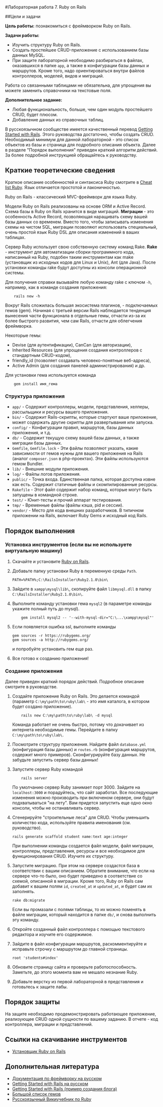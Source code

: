 #Лабораторная работа 7. Ruby on Rails

##Цели и задачи

**Цель работы:** познакомиться с фреймворком Ruby on Rails.

**Задачи работы:**
- Изучить структуру Ruby on Rails.
- Создать простейшее CRUD-приложение с использованием базы данных MySQL.
- При защите лабораторной необходимо разбираться в файлах, оказавшихся в папке `app`, а также в конфигурации базы данных и маршрутов. Кроме того, надо ориентироваться внутри файлов контроллеров, моделей, видов и миграций.	

Работа со связанными таблицами не обязательна, для упрощения вы можете заменить справочники на текстовые поля.

**Дополнительное задание:**
- Любая функциональность, больше, чем один модуль простейшего CRUD, будет плюсом.
- Добавление данных из справочных таблиц.

В русскоязычном сообществе имеется качественный перевод [Getting Started with Rails](http://rusrails.ru/getting-started-with-rails). Этого руководства достаточно, чтобы создать CRUD. Необходимый минимум для данной лабораторной - это список объектов из базы и страница для подробного описания объекта. Далее в разделе "Порядок выполнения" приведен краткий алгоритм действий. За более подробной инструкцией обращайтесь к руководству.

## Краткие теоретические сведения

Краткое описание особенностей и синтаксиса Ruby смотрите в [Cheat list Ruby](/mesdt/course/wiki/Cheat-list-Ruby). Язык отличается простотой и лаконичностью.

Ruby on Rails - классический MVC-фреймворк для языка Ruby.

Модели Ruby on Rails реализованы на основе ORM и Active Record. Схема базы в Ruby on Rails хранится в виде миграций. **Миграции** - это особенность Active Record, позволяющая наращивать схему вашей базы данных со временем. Вместо того, чтобы записывать изменения схемы на чистом SQL, миграции позволяют использовать специальный, очень простой язык Ruby DSL для описания изменений в ваших таблицах.

Сервер Ruby использует свою собственную систему команд Rake. **Rake** - инструмент для автоматизации сборки программного кода, написанный на Ruby, подобен таким инструментам как make (установщик из исходных кодов для Linux и Unix), Ant (для Java). После установки команды rake будут доступны из консоли операционной системы.

Для получения справки вызывайте любую команду rake с ключом `-h`, например, как в команде создания приложения:

```
	rails new -h
```

Вокруг Rails сложилась большая экосистема плагинов, - подключаемых гемов (gem). Начиная с третьей версии Rails наблюдается тенденция вынесения части функционала в отдельные гемы, отчасти из-за их более быстрого развития, чем сам Rails, отчасти для облегчения фреймворка.

Некоторые гемы: 
- Devise (для аутентификации), CanCan (для авторизации),
- Inherited Resources (для упрощения создания контроллеров с стандартным CRUD-кодом),
- friendly_id (позволяет создавать человеко-понятные веб-адреса), 
- Active Admin (для создания панелей администрирования) и др.

Для установки гема используется команда

```
	gem install имя_гема
```
	
### Структура приложения
* `app/` -	Содержит контроллеры, модели, представления, хелперы, рассыльщики и ресурсы вашего приложения. 
* `bin/` -	Содержит Rails-скрипты, которые стартуют ваше приложение, может содержать другие скрипты для развертывания или запуска. 
* `config/` -	Конфигурации правил, маршрутов, базы данных приложения, и т.д.  
* `db/` -	Содержит текущую схему вашей базы данных, а также миграции базы данных. 
* `Gemfile`, `Gemfile.lock` -	Эти файлы позволяют указать, какие зависимости от гемов нужны для вашего приложения на Rails (аналог `composer.json` в php-проектах). Эти файлы используются гемом Bundler. 
* `lib/` -	Внешние модули приложения.
* `log/` - 	Файлы логов приложения.
* `public/` -	Точка входа. Единственная папка, которая доступна извне как есть. Содержит статичные файлы и скомпилированные ресурсы.
* `Rakefile` - Этот файл содержит набор команд, которые могут быть запущены в командной строке.
* `test/` -	Юнит-тесты и прочий аппарат тестирования. 
* `tmp/` -	Временные файлы (файлы кэша, pid и сессии).
* `vendor/` -	Место для кода внешних разработчиков. В типичном приложении на Rails, включает Ruby Gems и исходный код Rails.

## Порядок выполнения

### Установка инструментов (если вы не используете виртуальную машину)

1. Скачайте и установите [Ruby on Rails](http://railsinstaller.org/ru-RU). 
1. Добавьте папку установки Ruby в переменную среды `Path`.

	```
	PATH=%PATH%;C:\RailsInstaller\Ruby2.1.0\bin\
	```
1. Зайдите в `xampp\mysql\lib\`, скопируйте файл `libmysql.dll` в папку `C:\RailsInstaller\Ruby2.1.0\bin\`. 
1. Выполните команду установки гема `mysql2` (в параметре команды укажите полный путь до mysql).
	
	```
		gem install mysql2 -- '--with-mysql-dir="C:\...\xampp\mysql"'
	```

1. Если появляется ошибка ssl, выполните команды

	```	
    gem sources -r https://rubygems.org/
    gem sources -a http://rubygems.org/

	```

	и попробуйте установить гем еще раз.
	
1. Все готово к созданию приложения!

### Создание приложения

Далее приведен краткий порядок действий. Подробное описание смотрите в руководстве.

1. Создайте приложение Ruby on Rails. Это делается командой (параметр `C:\my\path\to\ruby\lab\` - это имя каталога, в котором будет создано приложение).
	
	```
		rails new C:\my\path\to\ruby\lab\ -d mysql
	```
	
	Команда работает не очень быстро, потому что докачивает из интернета необходимые гемы. Перейдите в папку `C:\my\path\to\ruby\lab\`.
	
1. Посмотрите структуру приложения. Найдите файл `database.yml` (конфигурация базы данных) и `routes.rb` (конфигурация маршрутов, содержит много примеров). Сконфигурируйте базу данных. Не забудьте запустить сервер базы данных!
1. Запустите сервер Ruby командой 
	
	```
		rails server
	```
	
	По умолчанию сервер Ruby занимает порт 3000. Зайдите на `localhost:3000` и порадуйтесь, что сайт заработал. Все последующие изменения можно производить при включеном сервере, они будут подхватываться "на лету". Вам придется запустить еще одно окно консоли, чтобы не останавливать сервер.
	
1. Сгенерируйте "строительные леса" для CRUD. Чтобы уменьшить количество кода, используйте правила именования (см. руководство).
	
	```
	rails generate scaffold student name:text age:integer
	```
	
	При выполнении команды создается файл модели, файл миграции, контроллеры, представления, ресурсы и все необходимое для функционирования CRUD. Изучите их структуру.	
1. Запустите миграцию. При этом на сервере создастся база в соответствии с вашим описанием. Обратите внимание, что если на сервере что-то было, оно будет приведено в соответствие со схемой, описанной в миграции. Кроме того, Ruby on Rails сам добавит к вашим полям `id`, `created_at` и `updated_at`, и будет сам их заполнять.	
	
	```
	rake db:migrate
	```

	Если вы промазали с полями таблицы, то их можно поменять в файле миграции, который находится в папке `db/`, и снова выполнить эту команду.
	
1. Откройте созданный файл контроллера с помощью текстового редактора и изучите его содержимое.
1. Зайдите в файл конфигурации маршрутов, раскомментируйте и исправьте строчку с маршрутом до главной страницы.
	
	```
	root 'students#index'
	```

1. Обновите страницу сайта и проверьте работоспособность. Заметьте, до этого момента вам не мешало незнание Ruby.
1. Добавьте верстку из первой лабораторной в представления и готовьтесь к защите лабы.

## Порядок защиты
На защите необходимо продемонстрировать работающее приложение, реализующее CRUD одной сущности по вашему заданию. В отчете - код контроллера, миграции и представлений.

## Ссылки на скачивание инструментов
- [Установщик Ruby on Rails](http://railsinstaller.org/ru-RU)

## Дополнительная литература
- [Документация по фреймворку на русском](http://rusrails.ru/)
- [Getting Started with Rails на русском](http://rusrails.ru/getting-started-with-rails)
- [Getting Started with Rails (пример создания блога)](http://guides.rubyonrails.org/getting\_started.html)
- [Большой список гемов](https://rubygems.org)
- [Русскоязычный Викиучебник по Ruby](http://ru.wikibooks.org/wiki/Ruby)
